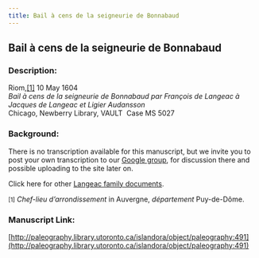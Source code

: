 ```yaml
---
title: Bail à cens de la seigneurie de Bonnabaud
---
```


## Bail à cens de la seigneurie de Bonnabaud

### Description: 

Riom,<a href="#_ftn1" id="_ftnref1" name="_ftnref1" title="">[1]</a> 10 May 1604<br />
_Bail à cens de la seigneurie de Bonnabaud par François de Langeac à Jacques de Langeac et Ligier Audansson_<br />
Chicago, Newberry Library, VAULT  Case MS 5027

### Background:

There is no transcription available for this manuscript, but we invite you to post your own transcription to our [Google group](https://paleography.library.utoronto.ca/content/group-work), for discussion there and possible uploading to the site later on.

Click here for other [Langeac family documents](https://paleography.library.utoronto.ca/islandora/search/catch_all_fields_mt%3A%28Langeac%29?f%5b0%5d=-entity_type%3A%22node%22&sort=mods_originInfo_qualifier_approximate_dateIssued_s%20asc).

<small name="_ftn1" id="_ftn1">[1]</small> _Chef-lieu d’arrondissement_ in Auvergne, _département_ Puy-de-Dôme.

### Manuscript Link:

[http://paleography.library.utoronto.ca/islandora/object/paleography:491](http://paleography.library.utoronto.ca/islandora/object/paleography:491)
